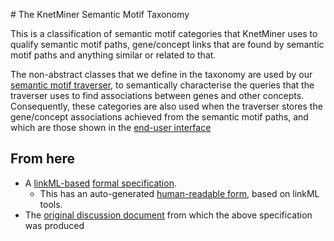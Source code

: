 # The KnetMiner Semantic Motif Taxonomy

This is a classification of semantic motif categories that KnetMiner uses to qualify semantic motif paths, gene/concept links that are found by semantic motif paths and anything similar or related to that.

The non-abstract classes that we define in the taxonomy are used by our [semantic motif traverser][10], to semantically characterise the queries that the traverser uses to find associations between genes and other concepts. Consequently, these categories are also used when the traverser stores the gene/concept associations achieved from the semantic motif paths, and which are those shown in the [end-user interface][20]

[10]: https://github.com/KnetMiner/knetminer-api/blob/main/doc/SemanticMotifs.md
[20]: https://api-dev.knetminer.com

## From here

* A [linkML-based][25] [formal specification][30]. 
	* This has an auto-generated [human-readable form][40], based on linkML tools.
* The [original discussion document][50] from which the above specification was produced 

[25]: https://linkml.io/linkml/intro/overview.html
[30]: knet-motif-categories.linkml.yaml
[40]: knet-motif-categories-doc/README.md
[50]: https://docs.google.com/document/d/1350RTWTFMCzvih5SyPWS8IHQ1Pr2mQDgMXVia5Bw-a8/edit?tab=t.0

